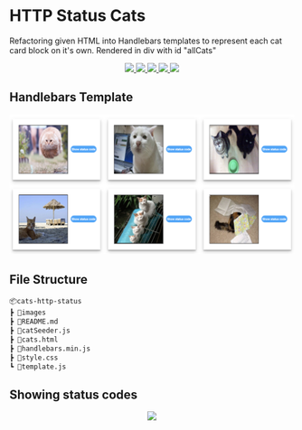 # HTTP Status Cats
Refactoring given HTML into Handlebars templates to represent each cat card block on it's own. Rendered in div with id "allCats"


<p align='center'>
    <a href='https://github.com/rdrachenberg/fisher-recorder/blob/master/index.html'> 
        <img src='https://img.shields.io/badge/HTML-63.5%25-orange?style=plastic&logo=HTML5&logoColor=orange'>
    </a>
    <a href='https://github.com/rdrachenberg/fisher-recorder/blob/master/app.js'>
        <img src='https://img.shields.io/badge/JavaScript-29.3%25-yellow?style=plastic&logo=javascript'>
    </a>
    <a href='https://github.com/rdrachenberg/fisher-recorder/blob/master/index.html'>
        <img src='https://img.shields.io/badge/CSS-7.2%25-purple?style=plascit&logo=CSS3&logoColor=purple'>
    </a>
    <a href='https://github.com/rdrachenberg'>
        <img src='https://img.shields.io/badge/Made%20by-rDrachenberg-success?style=plastic&logo=visual-studio-code&logoColor=blue'>
    </a>
    <a href='mailto:RyanDrachenberg@gmail.com'>
        <img src='https://img.shields.io/badge/Ask%20me-anything-1abc9c.svg'>
    </a>
</p>

## Handlebars Template 
<p align="center">
    <img src="./images/catsREADME.png">
</p>

## File Structure 
    📦cats-http-status
    ┣ 📂images
    ┣ 📜README.md
    ┣ 📜catSeeder.js
    ┣ 📜cats.html
    ┣ 📜handlebars.min.js
    ┣ 📜style.css
    ┗ 📜template.js

## Showing status codes
<p align="center">
    <img src="./images/catGifREADME.gif">
</p>